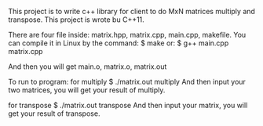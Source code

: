 This project is to write c++ library for client to do MxN matrices multiply and transpose.
This project is wrote bu C++11.

There are four file inside: matrix.hpp, matrix.cpp, main.cpp, makefile.
You can compile it in Linux by the command:
$ make
or:
$ g++ main.cpp matrix.cpp

And then you will get main.o, matrix.o, matrix.out

To run to program:
for multiply
$ ./matrix.out multiply
And then input your two matrices, you will get your result of multiply.

for transpose
$ ./matrix.out transpose
And then input your matrix, you will get your result of transpose.